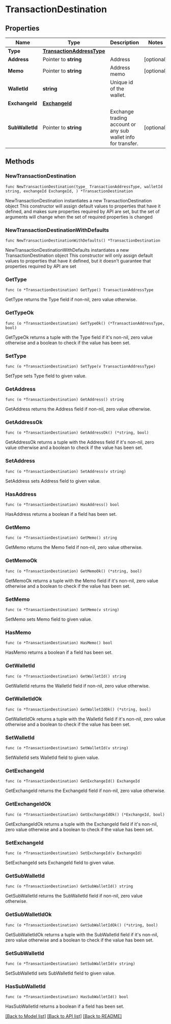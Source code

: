 # TransactionDestination

## Properties

Name | Type | Description | Notes
------------ | ------------- | ------------- | -------------
**Type** | [**TransactionAddressType**](TransactionAddressType.md) |  | 
**Address** | Pointer to **string** | Address | [optional] 
**Memo** | Pointer to **string** | Address memo | [optional] 
**WalletId** | **string** | Unique id of the wallet. | 
**ExchangeId** | [**ExchangeId**](ExchangeId.md) |  | 
**SubWalletId** | Pointer to **string** | Exchange trading account or any sub wallet info for transfer. | [optional] 

## Methods

### NewTransactionDestination

`func NewTransactionDestination(type_ TransactionAddressType, walletId string, exchangeId ExchangeId, ) *TransactionDestination`

NewTransactionDestination instantiates a new TransactionDestination object
This constructor will assign default values to properties that have it defined,
and makes sure properties required by API are set, but the set of arguments
will change when the set of required properties is changed

### NewTransactionDestinationWithDefaults

`func NewTransactionDestinationWithDefaults() *TransactionDestination`

NewTransactionDestinationWithDefaults instantiates a new TransactionDestination object
This constructor will only assign default values to properties that have it defined,
but it doesn't guarantee that properties required by API are set

### GetType

`func (o *TransactionDestination) GetType() TransactionAddressType`

GetType returns the Type field if non-nil, zero value otherwise.

### GetTypeOk

`func (o *TransactionDestination) GetTypeOk() (*TransactionAddressType, bool)`

GetTypeOk returns a tuple with the Type field if it's non-nil, zero value otherwise
and a boolean to check if the value has been set.

### SetType

`func (o *TransactionDestination) SetType(v TransactionAddressType)`

SetType sets Type field to given value.


### GetAddress

`func (o *TransactionDestination) GetAddress() string`

GetAddress returns the Address field if non-nil, zero value otherwise.

### GetAddressOk

`func (o *TransactionDestination) GetAddressOk() (*string, bool)`

GetAddressOk returns a tuple with the Address field if it's non-nil, zero value otherwise
and a boolean to check if the value has been set.

### SetAddress

`func (o *TransactionDestination) SetAddress(v string)`

SetAddress sets Address field to given value.

### HasAddress

`func (o *TransactionDestination) HasAddress() bool`

HasAddress returns a boolean if a field has been set.

### GetMemo

`func (o *TransactionDestination) GetMemo() string`

GetMemo returns the Memo field if non-nil, zero value otherwise.

### GetMemoOk

`func (o *TransactionDestination) GetMemoOk() (*string, bool)`

GetMemoOk returns a tuple with the Memo field if it's non-nil, zero value otherwise
and a boolean to check if the value has been set.

### SetMemo

`func (o *TransactionDestination) SetMemo(v string)`

SetMemo sets Memo field to given value.

### HasMemo

`func (o *TransactionDestination) HasMemo() bool`

HasMemo returns a boolean if a field has been set.

### GetWalletId

`func (o *TransactionDestination) GetWalletId() string`

GetWalletId returns the WalletId field if non-nil, zero value otherwise.

### GetWalletIdOk

`func (o *TransactionDestination) GetWalletIdOk() (*string, bool)`

GetWalletIdOk returns a tuple with the WalletId field if it's non-nil, zero value otherwise
and a boolean to check if the value has been set.

### SetWalletId

`func (o *TransactionDestination) SetWalletId(v string)`

SetWalletId sets WalletId field to given value.


### GetExchangeId

`func (o *TransactionDestination) GetExchangeId() ExchangeId`

GetExchangeId returns the ExchangeId field if non-nil, zero value otherwise.

### GetExchangeIdOk

`func (o *TransactionDestination) GetExchangeIdOk() (*ExchangeId, bool)`

GetExchangeIdOk returns a tuple with the ExchangeId field if it's non-nil, zero value otherwise
and a boolean to check if the value has been set.

### SetExchangeId

`func (o *TransactionDestination) SetExchangeId(v ExchangeId)`

SetExchangeId sets ExchangeId field to given value.


### GetSubWalletId

`func (o *TransactionDestination) GetSubWalletId() string`

GetSubWalletId returns the SubWalletId field if non-nil, zero value otherwise.

### GetSubWalletIdOk

`func (o *TransactionDestination) GetSubWalletIdOk() (*string, bool)`

GetSubWalletIdOk returns a tuple with the SubWalletId field if it's non-nil, zero value otherwise
and a boolean to check if the value has been set.

### SetSubWalletId

`func (o *TransactionDestination) SetSubWalletId(v string)`

SetSubWalletId sets SubWalletId field to given value.

### HasSubWalletId

`func (o *TransactionDestination) HasSubWalletId() bool`

HasSubWalletId returns a boolean if a field has been set.


[[Back to Model list]](../README.md#documentation-for-models) [[Back to API list]](../README.md#documentation-for-api-endpoints) [[Back to README]](../README.md)


